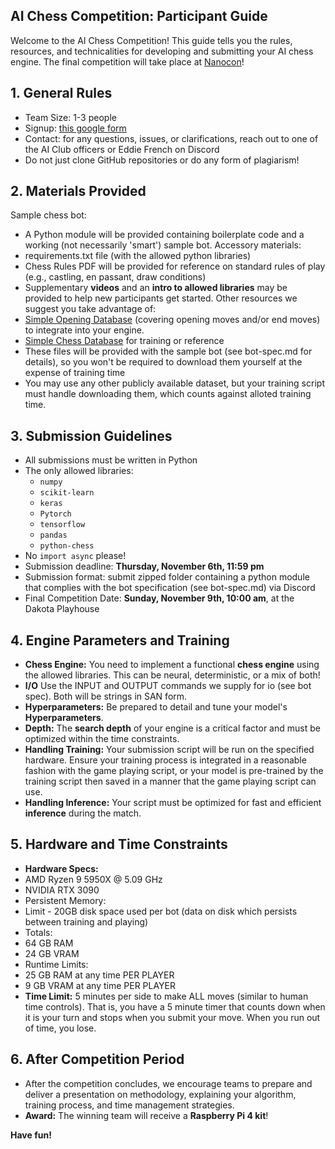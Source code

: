 ## AI Chess Competition: Participant Guide

Welcome to the AI Chess Competition! This guide tells you the rules, resources, and technicalities for developing and submitting your AI chess engine. The final competition will take place at [Nanocon](https://sites.google.com/view/dsunanocon/events/sunday?authuser=0)!

## 1. General Rules
* Team Size: 1-3 people
* Signup: [this google form]()
* Contact: for any questions, issues, or clarifications, reach out to one of the AI Club officers or Eddie French on Discord
* Do not just clone GitHub repositories or do any form of plagiarism!

## 2. Materials Provided
Sample chess bot:
* A Python module will be provided containing boilerplate code and a working (not necessarily 'smart') sample bot.
Accessory materials:
* requirements.txt file (with the allowed python libraries)
* Chess Rules PDF will be provided for reference on standard rules of play (e.g., castling, en passant, draw conditions)
* Supplementary **videos** and an **intro to allowed libraries** may be provided to help new participants get started.
Other resources we suggest you take advantage of:
* [Simple Opening Database](https://www.kaggle.com/datasets/alexandrelemercier/all-chess-openings?select=openings_fen7.csv) (covering opening moves and/or end moves) to integrate into your engine.
* [Simple Chess Database](https://www.kaggle.com/datasets/datasnaek/chess?select=games.csv) for training or reference
* These files will be provided with the sample bot (see bot-spec.md for details), so you won't be required to download them yourself at the expense of training time
* You may use any other publicly available dataset, but your training script must handle downloading them, which counts against alloted training time.

## 3. Submission Guidelines
* All submissions must be written in Python
* The only allowed libraries:
    * `numpy`
    * `scikit-learn`
    * `keras`
    * `Pytorch`
    * `tensorflow`
    * `pandas`
    * `python-chess`
* No `import async` please!
* Submission deadline: **Thursday, November 6th, 11:59 pm**
* Submission format: submit zipped folder containing a python module that complies with the bot specification (see bot-spec.md) via Discord
* Final Competition Date: **Sunday, November 9th, 10:00 am**, at the Dakota Playhouse

## 4. Engine Parameters and Training
* **Chess Engine:** You need to implement a functional **chess engine** using the allowed libraries. This can be neural, deterministic, or a mix of both!
* **I/O** Use the INPUT and OUTPUT commands we supply for io (see bot spec). Both will be strings in SAN form.
* **Hyperparameters:** Be prepared to detail and tune your model's **Hyperparameters**.
* **Depth:** The **search depth** of your engine is a critical factor and must be optimized within the time constraints.
* **Handling Training:** Your submission script will be run on the specified hardware. Ensure your training process is integrated in a reasonable fashion with the game playing script, or your model is pre-trained by the training script then saved in a manner that the game playing script can use.
* **Handling Inference:** Your script must be optimized for fast and efficient **inference** during the match.

## 5. Hardware and Time Constraints
* **Hardware Specs:**
* AMD Ryzen 9 5950X @ 5.09 GHz
* NVIDIA RTX 3090
* Persistent Memory:
* Limit - 20GB disk space used per bot (data on disk which persists between training and playing)
* Totals:
* 64 GB RAM
* 24 GB VRAM
* Runtime Limits:
* 25 GB RAM at any time PER PLAYER
* 9 GB VRAM at any time PER PLAYER
* **Time Limit:** 5 minutes per side to make ALL moves (similar to human time controls). That is, you have a 5 minute timer that counts down when it is your turn and stops when you submit your move. When you run out of time, you lose.

## 6. After Competition Period
* After the competition concludes, we encourage teams to prepare and deliver a presentation on methodology, explaining your algorithm, training process, and time management strategies.
* **Award:** The winning team will receive a **Raspberry Pi 4 kit**!

**Have fun!**
